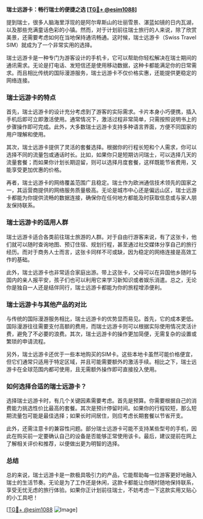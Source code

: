 **瑞士远游卡：畅行瑞士的便捷之选 [[TG💪+ @esim1088](https://t.me/s/esim1088)]**

提到瑞士，很多人脑海里浮现的是阿尔卑斯山的壮丽雪景、湛蓝如镜的日内瓦湖，以及那些充满童话色彩的小镇。然而，对于计划前往瑞士旅行的人来说，除了欣赏美景，还需要考虑如何在当地保持通讯畅通。这时候，瑞士远游卡（Swiss Travel SIM）就成为了一个非常实用的选择。

瑞士远游卡是一种专门为游客设计的手机卡，它可以帮助你轻松解决在瑞士期间的通讯需求。无论是打电话、发短信还是使用移动数据，这种卡都能满足你的日常需求。而且相比传统的国际漫游服务，瑞士远游卡不仅价格实惠，还能提供更稳定的网络连接。

### **瑞士远游卡的特点**

首先，瑞士远游卡的设计充分考虑到了游客的实际需求。卡片本身小巧便携，插入手机后即可立即激活使用。通常情况下，激活过程非常简单，只需按照说明书上的步骤操作即可完成。此外，大多数瑞士远游卡支持多种语言界面，方便不同国家的用户理解和使用。

其次，瑞士远游卡提供了灵活的套餐选择。根据你的行程长短和个人需求，你可以选择不同的流量包或通话时长。比如，如果你只是短期访问瑞士，可以选择几天的流量套餐；而如果你计划长期逗留，则可以选择月度套餐，这样既能节省费用，又能享受更加优惠的价格。

再者，瑞士远游卡的网络覆盖范围广且稳定。瑞士作为欧洲通信技术领先的国家之一，其运营商提供的网络服务质量极高。无论是城市中心还是偏远山区，瑞士远游卡都能为你提供流畅的数据连接，确保你在任何地方都能及时获取信息或与家人朋友保持联系。

### **瑞士远游卡的适用人群**

瑞士远游卡适合各类前往瑞士旅游的人群。对于自由行游客来说，有了这张卡，他们就可以随时查询地图、预订住宿、规划行程，甚至通过社交媒体分享自己的旅行经历。而对于商务人士而言，这张卡同样不可或缺，因为稳定的网络连接是高效工作的基础。

此外，瑞士远游卡也非常适合家庭出游。带上这张卡，父母可以在异国他乡随时与国内的亲人报平安，孩子们也可以利用它来学习新知识或者娱乐消遣。总之，无论你是独自一人还是结伴同行，瑞士远游卡都能为你的旅程增添便利。

### **瑞士远游卡与其他产品的对比**

与传统的国际漫游服务相比，瑞士远游卡的优势显而易见。首先，它的成本更低。国际漫游往往需要支付高额的费用，而瑞士远游卡则可以根据实际使用情况灵活计费，避免了不必要的浪费。其次，瑞士远游卡的操作更加简便，无需复杂的设置或繁琐的申请流程。

另外，瑞士远游卡还优于一些本地购买的SIM卡。这些本地卡虽然可能价格便宜，但它们通常只适用于特定区域，并且可能需要额外的激活手续。相比之下，瑞士远游卡在全球范围内都可使用，且无需额外操作即可直接投入使用。

### **如何选择合适的瑞士远游卡？**

选择瑞士远游卡时，有几个关键因素需要考虑。首先是预算。你需要根据自己的消费能力挑选性价比最高的套餐。其次是预计停留时间。如果你的行程较短，那么短期流量包可能是最佳选择；如果长时间居住，则应考虑长期套餐以节省开支。

此外，还需注意卡的兼容性问题。部分瑞士远游卡可能不支持某些型号的手机，因此在购买前一定要确认自己的设备是否能够正常使用该卡。最后，建议提前在网上了解相关评价和推荐，以便做出更为明智的选择。

### **总结**

总的来说，瑞士远游卡是一款极具吸引力的产品，它能帮助每一位游客更好地融入瑞士的生活节奏。无论是为了工作还是休闲，这款卡都能让你随时随地保持联系，享受无忧无虑的旅行体验。如果你正计划前往瑞士，不妨考虑一下这款实用又贴心的小工具吧！

[[TG💪+ @esim1088](https://t.me/s/esim1088) ![Image](https://i.postimg.cc/4NQfJmqS/Snipaste-2025-05-13-00-14-12.png)]